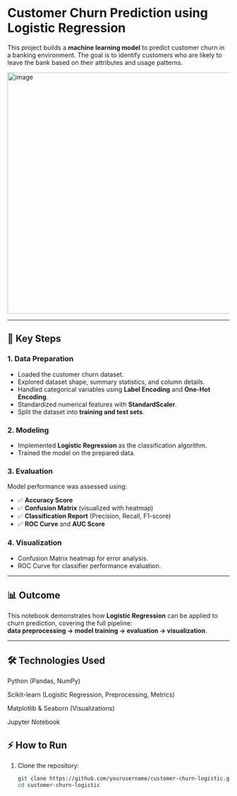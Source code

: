 # Customer Churn Prediction using Logistic Regression  

This project builds a **machine learning model** to predict customer churn in a banking environment. The goal is to identify customers who are likely to leave the bank based on their attributes and usage patterns.  

<img width="683" height="547" alt="image" src="https://github.com/user-attachments/assets/4c770ddf-d21b-4632-918f-abe4ba37e456" />


---

## 🔑 Key Steps  

### 1. Data Preparation  
- Loaded the customer churn dataset.  
- Explored dataset shape, summary statistics, and column details.  
- Handled categorical variables using **Label Encoding** and **One-Hot Encoding**.  
- Standardized numerical features with **StandardScaler**.  
- Split the dataset into **training and test sets**.  

### 2. Modeling  
- Implemented **Logistic Regression** as the classification algorithm.  
- Trained the model on the prepared data.  

### 3. Evaluation  
Model performance was assessed using:  
- ✅ **Accuracy Score**  
- ✅ **Confusion Matrix** (visualized with heatmap)  
- ✅ **Classification Report** (Precision, Recall, F1-score)  
- ✅ **ROC Curve** and **AUC Score**  

### 4. Visualization  
- Confusion Matrix heatmap for error analysis.  
- ROC Curve for classifier performance evaluation.  

---

## 📊 Outcome  
This notebook demonstrates how **Logistic Regression** can be applied to churn prediction, covering the full pipeline:  
**data preprocessing → model training → evaluation → visualization**.  

---
## 🛠️ Technologies Used

Python (Pandas, NumPy)

Scikit-learn (Logistic Regression, Preprocessing, Metrics)

Matplotlib & Seaborn (Visualizations)

Jupyter Notebook

## ⚡ How to Run  

1. Clone the repository:  
   ```bash
   git clone https://github.com/yourusername/customer-churn-logistic.git
   cd customer-churn-logistic


